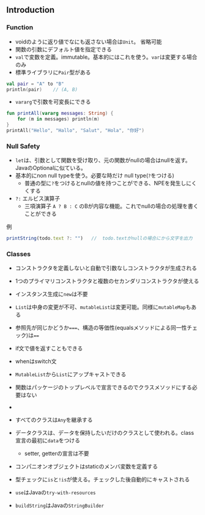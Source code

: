 ## Introduction

### Function

- voidのように返り値でなにも返さない場合は`Unit`。 省略可能
- 関数の引数にデフォルト値を指定できる
- `val`で変数を定義。immutable。基本的にはこれを使う。`var`は変更する場合のみ
- 標準ライブラリに`Pair`型がある

```kotlin
val pair = "A" to "B"
println(pair)    // (A, B)
```

- `vararg`で引数を可変長にできる

```kotlin
fun printAll(vararg messages: String) {
    for (m in messages) println(m)
}
printAll("Hello", "Hallo", "Salut", "Hola", "你好")
```

### Null Safety

- `let`は、引数として関数を受け取り、元の関数がnullの場合はnullを返す。JavaのOptionalに似ている。
- 基本的にnon null typeを使う。必要な時だけ null type(`?`をつける)
    - 普通の型に`?`をつけるとnullの値を持つことができる、NPEを発生しにくくする
- `?:` エルビス演算子
    - 三項演算子 `A ? B : C` のBが内容な機能。これでnullの場合の処理を書くことができる

例

```jsx
printString(todo.text ?: "")   //  todo.textがnullの場合にから文字を出力
```

### Classes

- コンストラクタを定義しないと自動で引数なしコンストラクタが生成される
- 1つのプライマリコンストラクタと複数のセカンダリコンストラクタが使える
- インスタンス生成に`new`は不要

- `List`は中身の変更が不可、`mutableList`は変更可能。同様に`mutableMap`もある
- 参照先が同じかどうか`===`、構造の等価性(equalsメソッドによる同一性チェック)は`==`
- if文で値を返すこともできる
- whenはswitch文
- `MutableList`から`List`にアップキャストできる
- 関数はパッケージのトップレベルで宣言できるのでクラスメソッドにする必要はない
- 
- すべてのクラスは`Any`を継承する
- データクラスは、データを保持したいだけのクラスとして使われる。class宣言の最初に`data`をつける
    - setter, getterの宣言は不要
- コンパニオンオブジェクトはstaticのメンバ変数を定義する
- 型チェックに`is`と`!is`が使える。チェックした後自動的にキャストされる

- `use`はJavaの`try-with-resources`
- `buildString`はJavaの`StringBuilder`